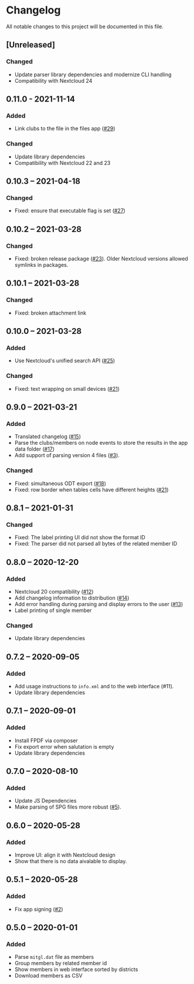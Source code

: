 # Changelog
All notable changes to this project will be documented in this file.

## [Unreleased]
### Changed
- Update parser library dependencies and modernize CLI handling
- Compatibility with Nextcloud 24

## 0.11.0 - 2021-11-14 
### Added
- Link clubs to the file in the files app ([#29](https://gitlab.com/schrieveslaach/nextcloud-spgverein-app/-/issues/29))
### Changed
- Update library dependencies
- Compatibility with Nextcloud 22 and 23

## 0.10.3 – 2021-04-18
### Changed
- Fixed: ensure that executable flag is set ([#27](https://gitlab.com/schrieveslaach/nextcloud-spgverein-app/-/issues/27))

## 0.10.2 – 2021-03-28
### Changed
- Fixed: broken release package ([#23](https://gitlab.com/schrieveslaach/nextcloud-spgverein-app/-/issues/23)). Older Nextcloud versions allowed symlinks in packages.

## 0.10.1 – 2021-03-28
### Changed
- Fixed: broken attachment link

## 0.10.0 – 2021-03-28
### Added
- Use Nextcloud's unified search API ([#25](https://gitlab.com/schrieveslaach/nextcloud-spgverein-app/-/issues/25))
### Changed
- Fixed: text wrapping on small devices ([#21](https://gitlab.com/schrieveslaach/nextcloud-spgverein-app/-/issues/21))

## 0.9.0 – 2021-03-21
### Added
- Translated changelog ([#15](https://gitlab.com/schrieveslaach/nextcloud-spgverein-app/-/issues/15))
- Parse the clubs/members on node events to store the results in the app data folder ([#17](https://gitlab.com/schrieveslaach/nextcloud-spgverein-app/-/issues/17))
- Add support of parsing version 4 files ([#3](https://gitlab.com/schrieveslaach/nextcloud-spgverein-app/-/issues/3)).
### Changed
- Fixed: simultaneous ODT export ([#18](https://gitlab.com/schrieveslaach/nextcloud-spgverein-app/-/issues/18))
- Fixed: row border when tables cells have different heights ([#21](https://gitlab.com/schrieveslaach/nextcloud-spgverein-app/-/issues/21))

## 0.8.1 – 2021-01-31
### Changed
- Fixed: The label printing UI did not show the format ID
- Fixed: The parser did not parsed all bytes of the related member ID

## 0.8.0 – 2020-12-20
### Added
- Nextcloud 20 compatibility ([#12](https://gitlab.com/schrieveslaach/nextcloud-spgverein-app/-/issues/12))
- Add changelog information to distribution ([#14](https://gitlab.com/schrieveslaach/nextcloud-spgverein-app/-/issues/14))
- Add error handling during parsing and display errors to the user ([#13](https://gitlab.com/schrieveslaach/nextcloud-spgverein-app/-/issues/13))
- Label printing of single member

### Changed
- Update library dependencies

## 0.7.2 – 2020-09-05
### Added
- Add usage instructions to `info.xml` and to the web interface (#11).
- Update library dependencies

## 0.7.1 – 2020-09-01
### Added
- Install FPDF via composer
- Fix export error when salutation is empty
- Update library dependencies

## 0.7.0 – 2020-08-10
### Added
- Update JS Dependencies
- Make parsing of SPG files more robust ([#5](https://gitlab.com/schrieveslaach/nextcloud-spgverein-app/-/issues/5)).

## 0.6.0 – 2020-05-28
### Added
- Improve UI: align it with Nextcloud design
- Show that there is no data aivalable to display.

## 0.5.1 – 2020-05-28
### Added
- Fix app signing ([#2](https://gitlab.com/schrieveslaach/nextcloud-spgverein-app/-/issues/2))

## 0.5.0 – 2020-01-01
### Added
- Parse `mitgl.dat` file as members
- Group members by related member id
- Show members in web interface sorted by districts
- Download members as CSV
